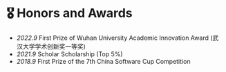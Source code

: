 # 🎖 Honors and Awards
- *2022.9* First Prize of Wuhan University Academic Innovation Award (武汉大学学术创新奖一等奖)
- *2021.9* Scholar Scholarship (Top 5%)
- *2018.9* First Prize of the 7th China Software Cup Competition